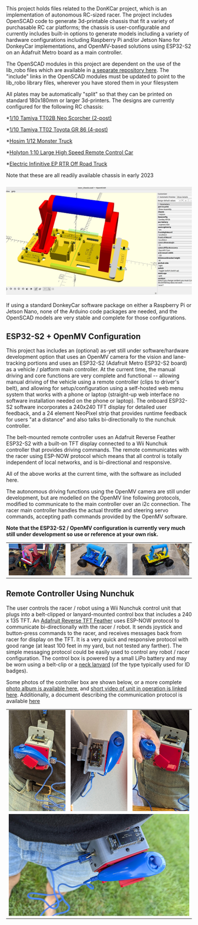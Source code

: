 This project holds files related to the DonKCar project, which is an
implementation of autonomous RC-sized racer.  The project includes
OpenSCAD code to generate 3d-printable chassis that fit a variety
of purchasable RC car platforms; the chassis is user-configurable
and currently includes built-in options to generate models including a 
variety of hardware configurations including Raspberry Pi
and/or Jetson Nano for DonkeyCar implementations, and OpenMV-based
solutions using ESP32-S2 on an Adafruit Metro board as a main controller.  

The OpenSCAD modules in this project are dependent on the use of the 
lib_robo files which are available in [a separate repository here](https://github.com/dnkorte/lib_robo).
The "include" links in the OpenSCAD modules must be updated
to point to the lib_robo library files, wherever you have stored them in
your filesystem

All plates may be automatically "split" so that they can be printed
on standard 180x180mm or larger 3d-printers.  The designs are currently 
configured for the following RC chassis:

*[1/10 Tamiya TT02B Neo Scorcher (2-post)](https://smile.amazon.com/gp/product/B00DSVF3BY)

*[1/10 Tamiya TT02 Toyota GR 86  (4-post)](https://www.amazon.com/TAMIYA-10-Toyota-TT-02-TAM58694/dp/B09KRR5GKS)

*[Hosim 1/12 Monster Truck](https://www.amazon.com/Hosim-9155-Speed-Monster-Trucks/dp/B07SRTHB3L?th=1) 

*[Holyton 1:10 Large High Speed Remote Control Car](https://www.amazon.com/dp/B08B1F3494)

*[Electric Infinitive EP RTR Off Road Truck](https://www.nitrorcx.com/51c803-truck-ttyellowcarbon.html)

Note that these are all readily available chassis in early 2023
 

<h3 align="center">
	<img width="853" src="https://github.com/dnkorte/DonKCar/blob/main/images/openscad_screenshot_chassis.jpg" alt="sample openscad screen"><br>
</h3>

If using a standard DonkeyCar software package on either a Raspberry Pi or Jetson Nano, none of the Arduino code packages are needed, and the OpenSCAD models are very stable and complete for those configurations.

## ESP32-S2 + OpenMV Configuration

This project has includes an (optional) as-yet still under software/hardware development option  that uses an OpenMV camera for the vision and lane-tracking portions and uses an ESP32-S2 (Adafruit Metro ESP32-S2 board) as a vehicle / platform main controller.  At the current time, the manual driving and core functions are very complete and functional -- allowing manual driving of the vehicle using a remote controller (clips to driver's belt), and allowing for setup/configuration using a self-hosted web menu system that works with a phone or laptop (straight-up web interface no software installation needed on the phone or laptop).  The onboard ESP32-S2 software incorporates a 240x240 TFT display for detailed user feedback, and a 24 element NeoPixel strip that provides runtime feedback for users "at a distance" and also talks bi-directionally to the nunchuk controller.  

The belt-mounted remote controller uses an Adafruit Reverse Feather ESP32-S2 with a built-on TFT display connected to a Wii Nunchuk controller that provides driving commands. The remote communicates with the racer using ESP-NOW protocol which means that all control is totally independent of local networks, and is bi-directional and responsive.

All of the above works at the current time, with the software as included here.  

The autonomous driving functions using the OpenMV camera are still under development, but are modelled on the OpenMV line following protocols, modified to communicate to the main controller over an i2c connection.  The racer main controller handles the actual throttle and steering servo commands, accepting path commands provided by the OpenMV software.  

**Note that the ESP32-S2 / OpenMV configuration is currently very much still under development so use or reference at your own risk.**

<table><tr>
	<td>
		<img width="280" src="https://github.com/dnkorte/DonKCar/blob/main/images/tt02b_chassis.jpg" alt="Tamiya TT02b 2-post chassis printed in 1 piece">
	</td>
	<td>
		<img width="280" src="https://github.com/dnkorte/DonKCar/blob/main/images/holyton_chassis.jpg" alt="Holyton RTR chassis printed in 2 pieces, joined">
	</td>
	<td>
		<img width="280" src="https://github.com/dnkorte/DonKCar/blob/main/images/rpi_on_nitro_chassis.jpg" alt="Raspberry Pi on Nitro RCX chassis (older scad design)">
	</td>
</tr></table>

## Remote Controller Using Nunchuk
The user controls the racer / robot using a Wii Nunchuk control unit that plugs into a belt-clipped or lanyard-mounted control box that includes a 240 x 135 TFT.  An [Adafruit Reverse TFT Feather](https://www.adafruit.com/product/5345) uses ESP-NOW protocol to communicate bi-directionally with the racer / robot.  It sends joystick and button-press commands to the racer, and receives messages back from racer for display on the TFT.  It is a very quick and responsive protocol with good range (at least 100 feet in my yard, but not tested any farther). The simple messaging protocol could be easily used to control any robot / racer configuration.  The control box is powered by a small LiPo battery and may be worn using a belt-clip or a [neck lanyard](https://www.amazon.com/Bestom-Breakaway-Lanyards-Lanyards-no-Twist/dp/B09LQJJHFQ) (of the type typically used for ID badges).  

Some photos of the controller box are shown below, or a more complete [photo album is available here](https://photos.app.goo.gl/xJtTXaHJivE7bsBp9), and [short video of unit in operation is linked here](https://photos.app.goo.gl/UN85hcr63vpKxPkb9).  Additionally, a document describing the communication protocol is available [here](https://github.com/dnkorte/DonKCar/blob/main/Protocol_for_Nunchuk_Controller_for_Racer_Robot.pdf)

<table><tr>
	<td>
		<img width="280" src="https://github.com/dnkorte/DonKCar/blob/main/images/controller_nunchuk_on_lanyard.jpg" alt="Controller on Lanyard">
	</td>
	<td>
		<img width="280" src="https://github.com/dnkorte/DonKCar/blob/main/images/controller_nunchuk_on_lanyard_top_view.jpg" alt="Controller on Lanyard">
	</td>
	<td>
		<img width="280" src="https://github.com/dnkorte/DonKCar/blob/main/images/controller_nunchuk_on_belt_top_view.jpg" alt="Controller on belt-clip">
	</td>
</tr><tr>
	<td colspan=3>
		<img width="840" src="https://github.com/dnkorte/DonKCar/blob/main/images/controller_nunchuk_on_belt.jpg" alt="Controller on belt-clip">
	</td>

</tr></table>